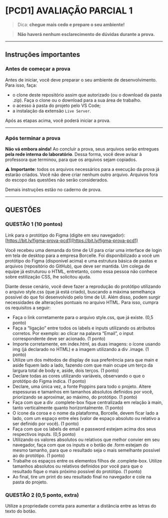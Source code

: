 # [PCD1] AVALIAÇÃO PARCIAL 1

> Dica: **chegue mais cedo e prepare o seu ambiente!**

> **Não haverá nenhum esclarecimento de dúvidas durante a prova.**

---

## Instruções importantes

### Antes de começar a prova

Antes de iniciar, você deve preparar o seu ambiente de desenvolvimento. Para isso, faça:

- o clone deste repositório assim que autorizado (ou o download da pasta .zip). Faça o clone ou o download para a sua área de trabalho.
- o acesso à pasta do projeto pelo VS Code;
- a instalação da extensão `Live Server`. 

Após as etapas acima, você poderá iniciar a prova.

---

### Após terminar a prova

**Não vá embora ainda!** Ao concluir a prova, seus arquivos serão entregues **pela rede interna do laboratório**. 
Dessa forma, você deve avisar à professora que terminou, para que os arquivos sejam copiados.

⚠️ **Importante**: todos os arquivos necessários para a execução da prova já estarão criados. Você não deve criar nenhum outro arquivo. Arquivos fora do escopo das questões não serão considerados.

Demais instruções estão no caderno de prova.

--- 

## QUESTÕES

### QUESTÃO 1 (10 pontos)

Link para o protótipo do Figma (digite em seu navegador): [https://bit.ly/figma-prova-pcd1](https://bit.ly/figma-prova-pcd1)

Você recebeu uma demanda do time de UI para criar uma interface de login em tela de desktop para a empresa Borcelle. Foi disponibilizado a você um protótipo do Figma (disponível acima) e uma estrutura básica de pastas e arquivos (repositório do GitHub), que deve ser mantida. Um colega de equipe já estruturou o HTML, entretanto, como essa pessoa não conhece sobre estilização CSS, lhe solicitou ajuda.

Diante desse cenário, você deve fazer a reprodução do protótipo utilizando o arquivo style.css (que já está criado), buscando a máxima semelhança possível do que foi desenvolvido pelo time de UI. Além disso, podem surgir necessidades de alterações pontuais no arquivo HTML. Para isso, cumpra os requisitos a seguir: 

- Faça o link corretamente para o arquivo style.css, que já existe. (0,5 ponto)
- Faça a “ligação” entre todos os labels e inputs utilizando os atributos corretos. Por exemplo: ao clicar na palavra “Email”, o input correspondente deve ser acionado. (1 ponto)
- Importe corretamente, em index.html, as duas imagens: o ícone usando img (já declarado no HTML) e a imagem utilizando a div .image. (1 ponto)
- Utilize um dos métodos de display de sua preferência para que main e aside fiquem lado a lado, fazendo com que main ocupe um terço da largura total de body e, aside, dois terços. (1 ponto)
- Declare todas as cores utilizando variáveis, observando o que o protótipo do Figma indica. (1 ponto)
- Declare, uma única vez, a fonte Poppins para todo o projeto. Altere espessuras e tamanhos em tamanhos absolutos definidos por você, priorizando se aproximar, ao máximo, do protótipo. (1 ponto)
- Faça com que a div .complete-box fique centralizada em relação à main, tanto verticalmente quanto horizontalmente. (1 ponto)
- O ícone da coroa e o nome da plataforma, Borcelle, devem ficar lado a lado, com um espaço entre eles (valor de espaço absoluto ou relativo a ser definido por você). (1 ponto)
- Faça com que os labels de email e password estejam acima dos seus respectivos inputs. (0,5 ponto)
- Utilizando os valores absolutos ou relativos que melhor convier em seu navegador, faça com que os inputs e o botão de .form estejam do mesmo tamanho, para que o resultado seja o mais semelhante possível ao do protótipo. (1 ponto)
- Trabalhe os espaços entre os elementos filhos de .complete-box. Utilize tamanhos absolutos ou relativos definidos por você para que o resultado fique o mais próximo possível do protótipo. (1 ponto)
- Ao final, tire um print do seu resultado final no navegador e cole na pasta do projeto.

### QUESTÃO 2 (0,5 ponto, extra)

Utilize a propriedade correta para aumentar a distância entre as letras do texto do botão.

